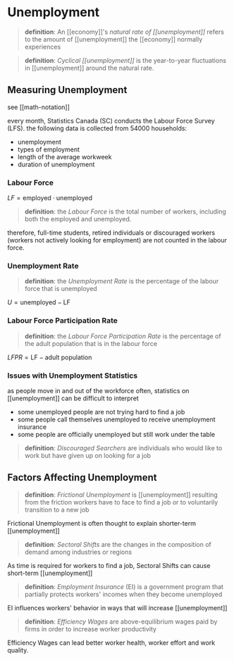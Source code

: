# Unemployment

> **definition**: An [[economy]]'s _natural rate of [[unemployment]]_ refers to the amount of [[unemployment]] the [[economy]] normally experiences

> **definition**: _Cyclical [[unemployment]]_ is the year-to-year fluctuations in [[unemployment]] around the natural rate.

## Measuring Unemployment

see [[math-notation]]

every month, Statistics Canada (SC) conducts the Labour Force Survey (LFS). the following data is collected from 54000 households:

- unemployment
- types of employment
- length of the average workweek
- duration of unemployment

### Labour Force

$LF = \text{employed} \cdot \text{unemployed}$

> **definition**: the _Labour Force_ is the total number of workers, including both the employed and unemployed.

therefore, full-time students, retired individuals or discouraged workers (workers not actively looking for employment) are not counted in the labour force.

### Unemployment Rate

> **definition**: the _Unemployment Rate_ is the percentage of the labour force that is unemployed

$U = \text{unemployed} - \text{LF}$

### Labour Force Participation Rate

> **definition**: the _Labour Force Participation Rate_ is the percentage of the adult population that is in the labour force

$LFPR = \text{LF} - \text{adult population}$

### Issues with Unemployment Statistics

as people move in and out of the workforce often, statistics on [[unemployment]] can be difficult to interpret

- some unemployed people are not trying hard to find a job
- some people call themselves unemployed to receive unemployment insurance
- some people are officially unemployed but still work under the table

> **definition**: _Discouraged Searchers_ are individuals who would like to work but have given up on looking for a job

## Factors Affecting Unemployment

> **definition**: _Frictional Unemployment_ is [[unemployment]] resulting from the friction workers have to face to find a job or to voluntarily transition to a new job

Frictional Unemployment is often thought to explain shorter-term [[unemployment]]

> **definition**: _Sectoral Shifts_ are the changes in the composition of demand among industries or regions

As time is required for workers to find a job, Sectoral Shifts can cause short-term [[unemployment]]

> **definition**: _Employment Insurance_ (EI) is a government program that partially protects workers' incomes when they become unemployed

EI influences workers' behavior in ways that will increase [[unemployment]]

> **definition**: _Efficiency Wages_ are above-equilibrium wages paid by firms in order to increase worker productivity

Efficiency Wages can lead better worker health, worker effort and work quality.

